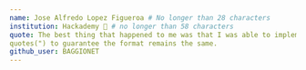 ```yaml
---
name: Jose Alfredo Lopez Figueroa # No longer than 28 characters
institution: Hackademy 🚩 # no longer than 58 characters
quote: The best thing that happened to me was that I was able to implement the ML5 library by myself, for image recognition and this shows that I learned a lot from my teachers, especially from Professor Lizeth Ruiz. # no longer than 100 characters, avoid using
quotes(") to guarantee the format remains the same.
github_user: BAGGIONET
---
```

